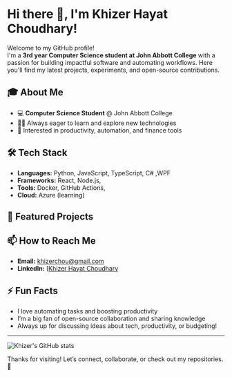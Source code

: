 # Hi there 👋, I'm Khizer Hayat Choudhary!

Welcome to my GitHub profile!  
I'm a **3rd year Computer Science student at John Abbott College** with a passion for building impactful software and automating workflows. Here you'll find my latest projects, experiments, and open-source contributions.

## 🎓 About Me

- 💻 **Computer Science Student** @ John Abbott College
- 🧑‍💻 Always eager to learn and explore new technologies
- 🚀 Interested in productivity, automation, and finance tools


## 🛠️ Tech Stack

- **Languages:** Python, JavaScript, TypeScript, C# ,WPF
- **Frameworks:** React, Node.js,
- **Tools:** Docker, GitHub Actions,
- **Cloud:**  Azure (learning)

## 🌟 Featured Projects


## 📫 How to Reach Me

- **Email:** khizerchou@gmail.com
- **LinkedIn:** [[Khizer Hayat Choudhary](https://www.linkedin.com/in/khizerhayatchoudhary/](https://ca.linkedin.com/in/khizer-choudhary-022189336))

## ⚡ Fun Facts

- I love automating tasks and boosting productivity
- I’m a big fan of open-source collaboration and sharing knowledge
- Always up for discussing ideas about tech, productivity, or budgeting!

---

![Khizer's GitHub stats](https://github-readme-stats.vercel.app/api?username=KhizerHayatChoudhary&show_icons=true&hide_title=true&count_private=true&theme=github_dark)

Thanks for visiting! Let’s connect, collaborate, or check out my repositories. 🚀
